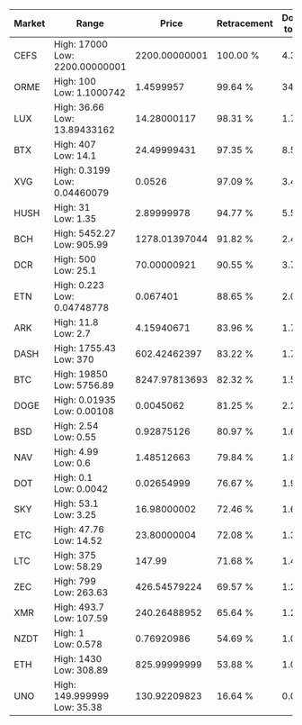 | Market | Range | Price| Retracement | Doubles to 50% |
| --- | --- | --- | --- | --- |
| CEFS | High: 17000<br />Low: 2200.00000001 | 2200.00000001 | 100.00 % | 4.36 |
| ORME | High: 100<br />Low: 1.1000742 | 1.4599957 | 99.64 % | 34.62 |
| LUX | High: 36.66<br />Low: 13.89433162 | 14.28000117 | 98.31 % | 1.77 |
| BTX | High: 407<br />Low: 14.1 | 24.49999431 | 97.35 % | 8.59 |
| XVG | High: 0.3199<br />Low: 0.04460079 | 0.0526 | 97.09 % | 3.46 |
| HUSH | High: 31<br />Low: 1.35 | 2.89999978 | 94.77 % | 5.58 |
| BCH | High: 5452.27<br />Low: 905.99 | 1278.01397044 | 91.82 % | 2.49 |
| DCR | High: 500<br />Low: 25.1 | 70.00000921 | 90.55 % | 3.75 |
| ETN | High: 0.223<br />Low: 0.04748778 | 0.067401 | 88.65 % | 2.01 |
| ARK | High: 11.8<br />Low: 2.7 | 4.15940671 | 83.96 % | 1.74 |
| DASH | High: 1755.43<br />Low: 370 | 602.42462397 | 83.22 % | 1.76 |
| BTC | High: 19850<br />Low: 5756.89 | 8247.97813693 | 82.32 % | 1.55 |
| DOGE | High: 0.01935<br />Low: 0.00108 | 0.0045062 | 81.25 % | 2.27 |
| BSD | High: 2.54<br />Low: 0.55 | 0.92875126 | 80.97 % | 1.66 |
| NAV | High: 4.99<br />Low: 0.6 | 1.48512663 | 79.84 % | 1.88 |
| DOT | High: 0.1<br />Low: 0.0042 | 0.02654999 | 76.67 % | 1.96 |
| SKY | High: 53.1<br />Low: 3.25 | 16.98000002 | 72.46 % | 1.66 |
| ETC | High: 47.76<br />Low: 14.52 | 23.80000004 | 72.08 % | 1.31 |
| LTC | High: 375<br />Low: 58.29 | 147.99 | 71.68 % | 1.46 |
| ZEC | High: 799<br />Low: 263.63 | 426.54579224 | 69.57 % | 1.25 |
| XMR | High: 493.7<br />Low: 107.59 | 240.26488952 | 65.64 % | 1.25 |
| NZDT | High: 1<br />Low: 0.578 | 0.76920986 | 54.69 % | 1.03 |
| ETH | High: 1430<br />Low: 308.89 | 825.99999999 | 53.88 % | 1.05 |
| UNO | High: 149.999999<br />Low: 35.38 | 130.92209823 | 16.64 % | 0.00 |
